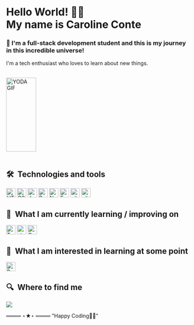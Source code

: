 ### <h1> Hello World! 👋🏻 <br> My name is Caroline Conte </h1>
 
  <h3>🔭 I'm a full-stack development student and this is my journey in this incredible universe!</h3>
  <p>I'm a tech enthusiast who loves to learn about new things.</p>
  <br>
  <img  src="https://media1.tenor.com/m/udYl1CJgloUAAAAd/yoda-star-wars.gif" alt="YODA GIF" width="40%" height="200" style="vertical-align: top;">
 <br> <br>


## 🛠  Technologies and tools
<div style="display: inline_block">
<img src="https://img.shields.io/badge/HTML5-282C34?logo=html5&logoColor=E34F26" alt="HTML5 logo" title="HTML5" height="25" />
<img src="https://img.shields.io/badge/CSS3-282C34?logo=css3&logoColor=1572B6" alt="CSS3 logo" title="CSS3" height="25" />
<img src="https://img.shields.io/badge/JavaScript-282C34?logo=javascript&logoColor=F7DF1E" alt="JavaScript logo" title="JavaScript" height="25" />
<img src="https://img.shields.io/badge/React-282C34?logo=react&logoColor=61DAFB " alt="React logo" title="React" height="25" />
<img src="https://img.shields.io/badge/Node.js-282C34?logo=node.js&logoColor=339933" alt="Node.js logo" title="Node.js" height="25" />
<img src="https://img.shields.io/badge/Express-282C34?logo=express&logoColor=FFFFFF" alt="Express.js logo" title="Express.js" height="25" />
<img src="https://img.shields.io/badge/git-282C34?logo=git&logoColor=F05032" alt="git logo" title="git" height="25" />
<img src="https://img.shields.io/badge/Bootstrap-282C34?logo=bootstrap&logoColor=7952B3" alt="git logo" title="git" height="25" />
</div>

## 📖  What I am currently learning / improving on
<div style="display: inline_block">
<img src="https://img.shields.io/badge/TypeScript-282C34?logo=typescript&logoColor=3178C6" alt="TypeScript logo" title="TypeScript" height="25" />
<img src="https://img.shields.io/static/v1?label=&message=styled-components&color=282C34&logo=styled-components&logoColor=DB7093" alt="styled-components logo" title="styled-components" height="25" />
<img src="https://img.shields.io/badge/Sass-282C34?logo=sass&logoColor=CC6699" alt="Sass logo" title="Sass" height="25" />
</div>

## 👾  What I am interested in learning at some point
<img src="https://img.shields.io/badge/React Native-282C34?logo=react&logoColor=61DAFB" alt="React Native logo" title="React Native" height="25" />

## 🔍  Where to find me
  <a href="https://www.linkedin.com/in/caroline-conte-da-silva-368375241" target="_blank"><img src="https://img.shields.io/badge/-LinkedIn-%230077B5?style=for-the-badge&logo=linkedin&logoColor=white" target="_blank"></a>  

════ ⋆★⋆ ════
"Happy Coding👨‍💻"
